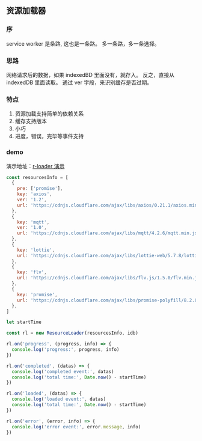 ## 资源加载器

### 序

service worker 是条路, 这也是一条路。 多一条路，多一条选择。

### 思路

网络请求后的数据，如果 indexedBD 里面没有，就存入。
反之，直接从 indexedDB 里面读取。
通过 ver 字段，来识别缓存是否过期。

### 特点

1. 资源加载支持简单的依赖关系
2. 缓存支持版本
3. 小巧
4. 进度，错误，完毕等事件支持

### demo

演示地址：<a href="https://xiangwenhu.github.io/rloader/" target="_blank">r-loader 演示</a>

```js
const resourcesInfo = [
  {
    pre: ['promise'],
    key: 'axios',
    ver: '1.2',
    url: 'https://cdnjs.cloudflare.com/ajax/libs/axios/0.21.1/axios.min.js',
  },
  {
    key: 'mqtt',
    ver: '1.0',
    url: 'https://cdnjs.cloudflare.com/ajax/libs/mqtt/4.2.6/mqtt.min.js',
  },
  {
    key: 'lottie',
    url: 'https://cdnjs.cloudflare.com/ajax/libs/lottie-web/5.7.8/lottie.min.js',
  },
  {
    key: 'flv',
    url: 'https://cdnjs.cloudflare.com/ajax/libs/flv.js/1.5.0/flv.min.js',
  },
  {
    key: 'promise',
    url: 'https://cdnjs.cloudflare.com/ajax/libs/promise-polyfill/8.2.0/polyfill.min.js',
  },
]

let startTime

const rl = new ResourceLoader(resourcesInfo, idb)

rl.on('progress', (progress, info) => {
  console.log('progress:', progress, info)
})

rl.on('completed', (datas) => {
  console.log('completed event:', datas)
  console.log('total time:', Date.now() - startTime)
})

rl.on('loaded', (datas) => {
  console.log('loaded event:', datas)
  console.log('total time:', Date.now() - startTime)
})

rl.on('error', (error, info) => {
  console.log('error event:', error.message, info)
})
```
